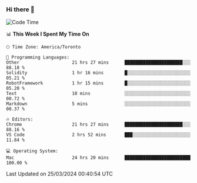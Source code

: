 ### Hi there 👋


<!--START_SECTION:waka-->
![Code Time](http://img.shields.io/badge/Code%20Time-1%2C793%20hrs%2058%20mins-blue)

📊 **This Week I Spent My Time On** 

```text
🕑︎ Time Zone: America/Toronto

💬 Programming Languages: 
Other                    21 hrs 27 mins      ██████████████████████░░░   88.18 % 
Solidity                 1 hr 16 mins        █░░░░░░░░░░░░░░░░░░░░░░░░   05.21 % 
RobotFramework           1 hr 15 mins        █░░░░░░░░░░░░░░░░░░░░░░░░   05.20 % 
Text                     10 mins             ░░░░░░░░░░░░░░░░░░░░░░░░░   00.72 % 
Markdown                 5 mins              ░░░░░░░░░░░░░░░░░░░░░░░░░   00.37 % 

🔥 Editors: 
Chrome                   21 hrs 27 mins      ██████████████████████░░░   88.16 % 
VS Code                  2 hrs 52 mins       ███░░░░░░░░░░░░░░░░░░░░░░   11.84 % 

💻 Operating System: 
Mac                      24 hrs 20 mins      █████████████████████████   100.00 % 
```


 Last Updated on 25/03/2024 00:40:54 UTC
<!--END_SECTION:waka-->

<!--
**SillyPasty/SillyPasty** is a ✨ _special_ ✨ repository because its `README.md` (this file) appears on your GitHub profile.

Here are some ideas to get you started:

- 🔭 I’m currently working on ...
- 🌱 I’m currently learning ...
- 👯 I’m looking to collaborate on ...
- 🤔 I’m looking for help with ...
- 💬 Ask me about ...
- 📫 How to reach me: ...
- 😄 Pronouns: ...
- ⚡ Fun fact: ...
-->


